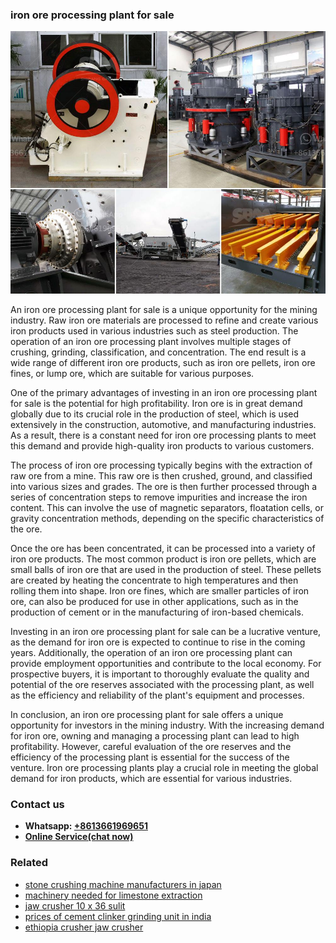 <h3>iron ore processing plant for sale</h3><img src='1708663247.jpg' alt=''><p>An iron ore processing plant for sale is a unique opportunity for the mining industry. Raw iron ore materials are processed to refine and create various iron products used in various industries such as steel production. The operation of an iron ore processing plant involves multiple stages of crushing, grinding, classification, and concentration. The end result is a wide range of different iron ore products, such as iron ore pellets, iron ore fines, or lump ore, which are suitable for various purposes.</p><p>One of the primary advantages of investing in an iron ore processing plant for sale is the potential for high profitability. Iron ore is in great demand globally due to its crucial role in the production of steel, which is used extensively in the construction, automotive, and manufacturing industries. As a result, there is a constant need for iron ore processing plants to meet this demand and provide high-quality iron products to various customers.</p><p>The process of iron ore processing typically begins with the extraction of raw ore from a mine. This raw ore is then crushed, ground, and classified into various sizes and grades. The ore is then further processed through a series of concentration steps to remove impurities and increase the iron content. This can involve the use of magnetic separators, floatation cells, or gravity concentration methods, depending on the specific characteristics of the ore.</p><p>Once the ore has been concentrated, it can be processed into a variety of iron ore products. The most common product is iron ore pellets, which are small balls of iron ore that are used in the production of steel. These pellets are created by heating the concentrate to high temperatures and then rolling them into shape. Iron ore fines, which are smaller particles of iron ore, can also be produced for use in other applications, such as in the production of cement or in the manufacturing of iron-based chemicals.</p><p>Investing in an iron ore processing plant for sale can be a lucrative venture, as the demand for iron ore is expected to continue to rise in the coming years. Additionally, the operation of an iron ore processing plant can provide employment opportunities and contribute to the local economy. For prospective buyers, it is important to thoroughly evaluate the quality and potential of the ore reserves associated with the processing plant, as well as the efficiency and reliability of the plant's equipment and processes.</p><p>In conclusion, an iron ore processing plant for sale offers a unique opportunity for investors in the mining industry. With the increasing demand for iron ore, owning and managing a processing plant can lead to high profitability. However, careful evaluation of the ore reserves and the efficiency of the processing plant is essential for the success of the venture. Iron ore processing plants play a crucial role in meeting the global demand for iron products, which are essential for various industries.</p><h3>Contact us</h3><ul><li><strong>Whatsapp:&nbsp;<a href="https://wa.me/8613661969651">+8613661969651</a></strong></li><li><a href="https://swt.shibang-china.com/?git&amp;zhl&amp;iron ore processing plant for sale"><strong>Online Service(chat now)</strong></a></li></ul><h3>Related</h3><ul><li><a href='stone crushing machine manufacturers in japan.md'>stone crushing machine manufacturers in japan</a></li><li><a href='machinery needed for limestone extraction.md'>machinery needed for limestone extraction</a></li><li><a href='jaw crusher 10 x 36 sulit.md'>jaw crusher 10 x 36 sulit</a></li><li><a href='prices of cement clinker grinding unit in india.md'>prices of cement clinker grinding unit in india</a></li><li><a href='ethiopia crusher jaw crusher.md'>ethiopia crusher jaw crusher</a></li></ul>